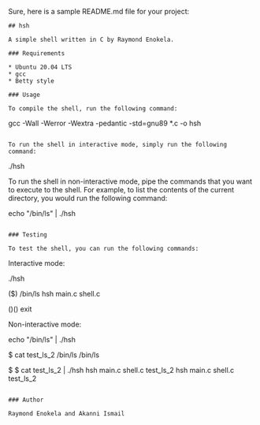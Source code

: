 Sure, here is a sample README.md file for your project:

```
## hsh

A simple shell written in C by Raymond Enokela.

### Requirements

* Ubuntu 20.04 LTS
* gcc
* Betty style

### Usage

To compile the shell, run the following command:

```
gcc -Wall -Werror -Wextra -pedantic -std=gnu89 *.c -o hsh
```

To run the shell in interactive mode, simply run the following command:

```
./hsh


To run the shell in non-interactive mode, pipe the commands that you want to execute to the shell. For example, to list the contents of the current directory, you would run the following command:


echo "/bin/ls" | ./hsh
```

### Testing

To test the shell, you can run the following commands:

```
Interactive mode:

./hsh

($) /bin/ls
hsh main.c shell.c

($)
($) exit

Non-interactive mode:

echo "/bin/ls" | ./hsh

$ cat test_ls_2
/bin/ls
/bin/ls

$
$ cat test_ls_2 | ./hsh
hsh main.c shell.c test_ls_2
hsh main.c shell.c test_ls_2
```

### Author

Raymond Enokela and Akanni Ismail
```
